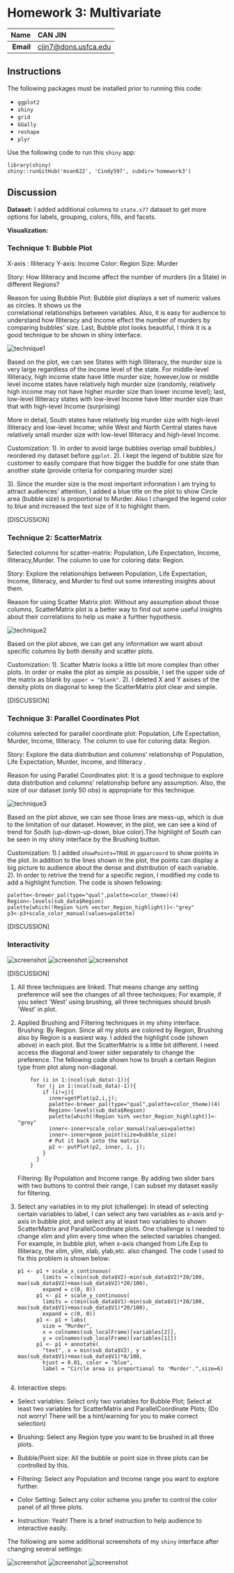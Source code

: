 Homework 3: Multivariate
==============================

| **Name**  | CAN JIN  |
|----------:|:-------------|
| **Email** | cjin7@dons.usfca.edu |

## Instructions ##


The following packages must be installed prior to running this code:

- `ggplot2`
- `shiny`
- `grid`
- `GGally`
- `reshape`
- `plyr`


Use the following code to run this `shiny` app:

```
library(shiny)
shiny::runGitHub('msan622', 'Cindy597', subdir='homework3')
```

## Discussion ##

**Dataset:** I added additional columns to `state.x77` dataset to get more options for labels,
grouping, colors, fills, and facets.

**Visualization:**
### Technique 1: Bubble Plot ###

X-axis : Illiteracy
Y-axis: Income
Color: Region
Size: Murder

Story: How Illiteracy and Income affect the number of murders (in a State) in different Regions?

Reason for using Bubble Plot: Bubble plot displays a set of numeric values as circles. It shows us the  
correlational relationships between variables. Also, it is easy for 
audience to understand how Illiteracy and Income effect the number of murders by comparing bubbles' size.
Last, Bubble plot looks beautiful, I think it is a good technique to be shown in shiny interface.

![technique1](technique1.png)

Based on the plot, we can see States with high Illiteracy, the murder size is very large regardless of
the income level of the state. For middle-level Illiteracy, high income state have little murder size;
however,low or middle level income states have relatively high murder size (randomly, relatively high income may 
not have higher murder size than lower income level); last, low-level Illiteracy states with low-level Income 
have litter murder size than that with high-level Income (surprising)

More in detail, South states have relatively big murder size with high-level Illiteracy and low-level Income;
while West and North Central states have relatively small murder size with low-level Illiteracy and high-level Income.


Customization:
1). In order to avoid large bubbles overlap small bubbles,I reordered my dataset before `ggplot`.
2). I kept the legend of bubble size for customer to easily compare that how bigger the buddle for one state
 than another state (provide criteria for comparing murder size)

3). Since the murder size is the most important information I am trying to attract audiences' attention, 
I added a blue title on the plot to show Circle area (bubble size) is proportional to Murder. 
Also I changed the legend color to blue and increased the text size of it to highlight them.



[DISCUSSION]

### Technique 2: ScatterMatrix ###

Selected columns for scatter-matrix: Population, Life Expectation, Income, Illiteracy,Murder.
The column to use for coloring data: Region.

Story: Explore the relationships between Population, Life Expectation, Income, Illiteracy, and Murder to find out 
some interesting insights about them.

Reason for using Scatter Matrix plot: Without any assumption about those columns, ScatterMatrix plot is a better way 
to find out some useful insights about their correlations to help us make a further hypothesis.

![technique2](technique2.png)

Based on the plot above, we can get any information we want about specific columns by both density and scatter plots.

Customization: 
1). Scatter Matrix looks a little bit more complex than other plots. In order or make the plot as simple as possible,
I set the upper side of the matrix as blank by `upper = "blank"`. 
2). I deleted X and Y axises of the density plots on diagonal to keep the ScatterMatrix plot clear and simple.


[DISCUSSION]

### Technique 3: Parallel Coordinates Plot ###


columns selected for parallel coordinate plot: Population, Life Expectation, Murder, Income, Illiteracy.
The column to use for coloring data: Region.

Story: Explore the data distribution and columns' relationship of Population, Life Expectation, Murder, Income, and Illiteracy . 

Reason for using Parallel Coordinates plot: It is a good technique to explore data distribution and columns' relationship
before any assumption. Also, the size of our dataset (only 50 obs) is appropriate for this technique.

![technique3](technique3.png)

Based on the plot above, we can see those lines are mess-up, which is due to the limitation of our dataset. However, in the plot, 
we can see a kind of trend for South (up-down-up-down, blue color).The highlight of South can be seen in my shiny interface by the 
Brushing button.

Customization: 
1).I added `showPoints=TRUE` in `ggparcoord` to show points in the plot. In addition to the lines 
shown in the plot, the points can display a big picture to audience about the dense and distribution of each variable. 
2). In order to retrive the trend for a specific region, I modified my code to add a highlight function. The code is shown fellowing:
```
palette<-brewer_pal(type="qual",palette=color_theme)(4)
Region<-levels(sub_data$Region)
palette[which(!Region %in% vector_Region_highlight)]<-"grey"
p3<-p3+scale_color_manual(values=palette) 

```
        

[DISCUSSION]

### Interactivity ###



![screenshot](screenshot1.png)
![screenshot](screenshot2.png)
![screenshot](screenshot3.png)

[DISCUSSION]

1. All three techniques are linked. That means change any setting preference will see the changes of all three techniques; 
   For example, if you select 'West' using brushing, all three techniques should brush 'West' in plot.
   
2. Applied  Brushing and Filtering techniques in my shiny interface.
   Brushing: By Region. Since all my plots are colored by Region, Brushing also by Region is a easiest way. I added the highlight code 
   (shown above) in each plot. But the ScatterMatrix is a little bit different. I need access the diagonal and lower sider separately to 
   change the preference. The fellowing code shown how to brush a certain Region type from plot along non-diagonal.
    
    ```
        for (i in 1:(ncol(sub_data)-1)){
          for (j in 1:(ncol(sub_data)-1)){
            if (i!=j){
              inner=getPlot(p2,i,j);
              palette<-brewer_pal(type="qual",palette=color_theme)(4)
              Region<-levels(sub_data$Region)
              palette[which(!Region %in% vector_Region_highlight)]<-"grey"
              inner<-inner+scale_color_manual(values=palette) 
              inner<-inner+geom_point(size=bubble_size)
              # Put it back into the matrix
              p2 <- putPlot(p2, inner, i, j);
            }
          }
        }
    ```
    
   Filtering: By Population and Income range. By adding two slider bars with two buttons to control their range, I can subset my dataset
   easily for filtering.
 
 3. Select any variables in to my plot (challenge): In stead of selecting certain variables to label, 
    I can select any two variables as x-axis and y-axis in bubble plot, and select any at least two variables to shown 
    ScatterMatrix and ParallelCoordinate plots. One challenge is I needed to change xlim and ylim every time when 
    the selected variables changed. For example, in bubble plot, when x-axis changed from Life.Exp to Illiteracy, 
    the xlim, ylim, xlab, ylab,etc. also changed. The code I used to fix this problem is shown below:
    ```
    p1 <- p1 + scale_x_continuous(
            limits = c(min(sub_data$V2)-min(sub_data$V2)*20/100, max(sub_data$V2)+max(sub_data$V2)*20/100),
            expand = c(0, 0))  
          p1 <- p1 + scale_y_continuous(
            limits = c(min(sub_data$V1)-min(sub_data$V1)*20/100, max(sub_data$V1)+max(sub_data$V1)*20/100),
            expand = c(0, 0))  
          p1 <- p1 + labs(
            size = "Murder",
            x = colnames(sub_localFrame)[variables[2]],
            y = colnames(sub_localFrame)[variables[1]]) 
          p1 <- p1 + annotate(
            "text", x = min(sub_data$V2), y = max(sub_data$V1)+max(sub_data$V1)*8/100,
            hjust = 0.01, color = "blue",
            label = "Circle area is proportional to 'Murder'.",size=6)
            
    ```
   
 3. Interactive steps:  
  * Select variables: 
     Select only two variables for Bubble Plot;
     Select at least two variables for ScatterMatrix and ParallelCoordinate Plots;
     (Do not worry! There will be a hint/warning for you to make correct selection)
     
  * Brushing: Select any Region type you want to be brushed in all three plots.
  * Bubble/Point size: All the bubble or point size in three plots can be controlled by this.
  * Filtering: Select any Population and Income range you want to explore further.
  * Color Setting: Select any color scheme you prefer to control the color panel of all three plots.
  * Instruction: Yeah! There is a brief instruction to help audience to interactive easily.
  
The following are some additional screenshots of my `shiny` interface after changing several settings:

 ![screenshot](screenshot4.png)
 ![screenshot](screenshot5.png)
 ![screenshot](screenshot6.png)
